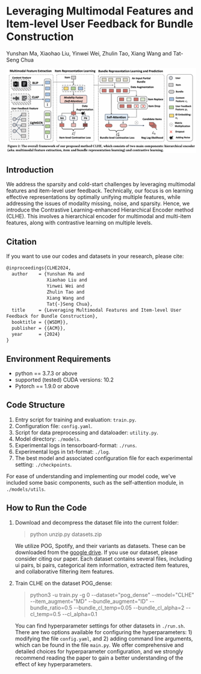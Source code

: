# Leveraging Multimodal Features and Item-level User Feedback for Bundle Construction

Yunshan Ma, Xiaohao Liu, Yinwei Wei, Zhulin Tao, Xiang Wang and Tat-Seng Chua

![framwork](model.png)

## Introduction

We address the sparsity and cold-start challenges by leveraging multimodal features and item-level user feedback. Technically, our focus is on learning effective representations by optimally unifying multiple features, while addressing the issues of modality missing, noise, and sparsity. Hence, we introduce the Contrastive Learning-enhanced Hierarchical Encoder method (CLHE). This involves a hierarchical encoder for multimodal and multi-item features, along with contrastive learning on multiple levels.

## Citation

If you want to use our codes and datasets in your research, please cite:

```biblatex
@inproceedings{CLHE2024,
  author    = {Yunshan Ma and 
               Xiaohao Liu and 
               Yinwei Wei and 
               Zhulin Tao and 
               Xiang Wang and 
               Tat{-}Seng Chua},
  title     = {Leveraging Multimodal Features and Item-level User Feedback for Bundle Construction},
  booktitle = {{WSDM}},
  publisher = {{ACM}},
  year      = {2024}
}
```

## Environment Requirements

- python == 3.7.3 or above
- supported (tested) CUDA versions: 10.2
- Pytorch == 1.9.0 or above

## Code Structure

1. Entry script for training and evaluation: `train.py`.
2. Configuration file: `config.yaml`.
3. Script for data preprocessing and dataloader: `utility.py`.
4. Model directory: `./models`.
5. Experimental logs in tensorboard-format: `./runs`.
6. Experimental logs in txt-format: `./log`.
7. The best model and associated configuration file for each experimental setting: `./checkpoints`.

For ease of understanding and implementing our model code, we've included some basic components, such as the self-attention module, in `./models/utils`.

## How to Run the Code

1. Download and decompress the dataset file into the current folder:
    > python unzip.py datasets.zip

    We utilize POG, Spotify, and their variants as datasets. These can be downloaded from the [google drive](https://drive.google.com/file/d/1g-3c6whbAR9uEoy89Xnlb9nHeYoChopN/view?usp=sharing). If you use our dataset, please consider citing our paper. Each dataset contains several files, including ui pairs, bi pairs, categorical item information, extracted item features, and collaborative filtering item features.

2. Train CLHE on the dataset POG_dense:
    > python3 -u train.py -g 0 --dataset="pog_dense" --model="CLHE" --item_augment="MD" --bundle_augment="ID" --bundle_ratio=0.5 --bundle_cl_temp=0.05 --bundle_cl_alpha=2 --cl_temp=0.5 --cl_alpha=0.1

    You can find hyperparameter settings for other datasets in `./run.sh`. There are two options available for configuring the hyperparameters: 1) modifying the file `config.yaml`, and 2) adding command line arguments, which can be found in the file `main.py`. We offer comprehensive and detailed choices for hyperparameter configuration, and we strongly recommend reading the paper to gain a better understanding of the effect of key hyperparameters.
